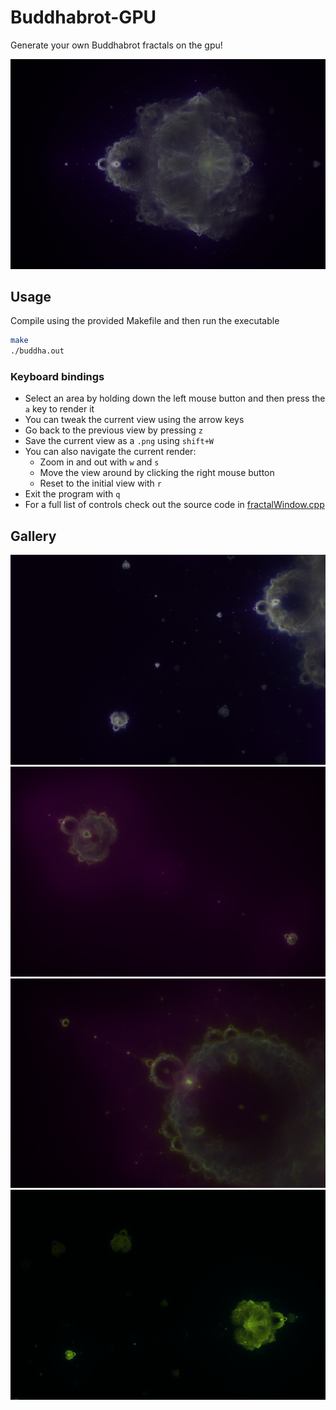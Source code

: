 # Buddhabrot-GPU
Generate your own Buddhabrot fractals on the gpu!

![Demo 1](public/buddha1.png)

## Usage

Compile using the provided Makefile and then run the executable

```bash
make
./buddha.out
```

### Keyboard bindings

- Select an area by holding down the left mouse button and then press the `a` key to render it
- You can tweak the current view using the arrow keys
- Go back to the previous view by pressing `z`
- Save the current view as a `.png` using `shift+W`
- You can also navigate the current render:
  - Zoom in and out with `w` and `s`
  - Move the view around by clicking the right mouse button
  - Reset to the initial view with `r`
- Exit the program with `q`
- For a full list of controls check out the source code in [fractalWindow.cpp](/src/fractalWindow.cpp)

## Gallery

![Demo 1](public/buddha2.png)
![Demo 1](public/buddha3.png)
![Demo 1](public/buddha4.png)
![Demo 1](public/buddha5.png)
